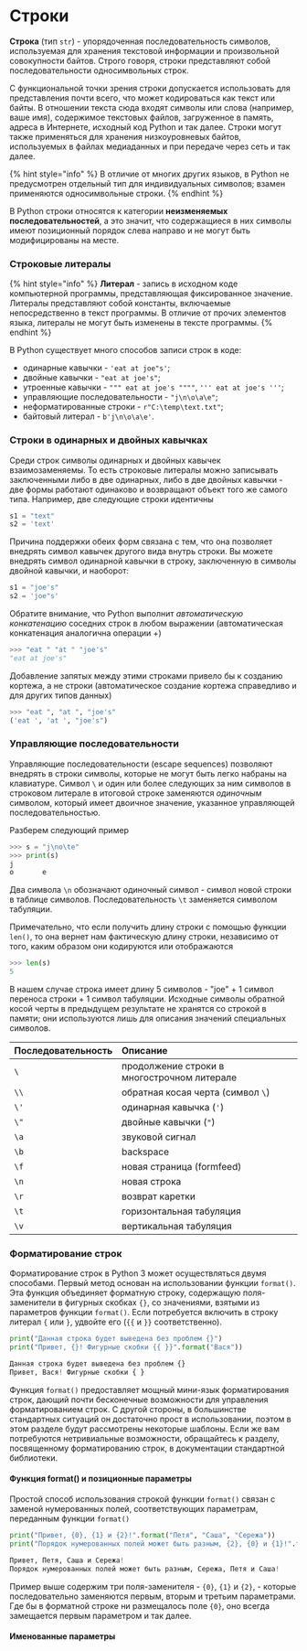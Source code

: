 # Строки

**Строка** \(тип `str`\) - упорядоченная последовательность символов, используемая для хранения текстовой информации и произвольной совокупности байтов. Строго говоря, строки представляют собой последовательности односимвольных строк.

С функциональной точки зрения строки допускается использовать для представления почти всего, что может кодироваться как текст или байты. В отношении текста сюда входят символы или слова \(например, ваше имя\), содержимое текстовых файлов, загруженное в память, адреса в Интернете, исходный код Python и так далее. Строки могут также применяться для хранения низкоуровневых байтов, используемых в файлах медиаданных и при передаче через сеть и так далее.

{% hint style="info" %}
В отличие от многих других языков, в Python не предусмотрен отдельный тип для индивидуальных символов; взамен применяются односимвольные строки.
{% endhint %}

В Python строки относятся к категории **неизменяемых последовательностей**, а это значит, что содержащиеся в них символы имеют позиционный порядок слева направо и не могут быть модифицированы на месте.

### Строковые литералы

{% hint style="info" %}
**Литерал** - запись в исходном коде компьютерной программы, представляющая фиксированное значение. Литералы представляют собой константы, включаемые непосредственно в текст программы. В отличие от прочих элементов языка, литералы не могут быть изменены в тексте программы.
{% endhint %}

В Python существует много способов записи строк в коде:

* одинарные кавычки - `'eat at joe"s'`;
* двойные кавычки - `"eat at joe's"`;
* утроенные кавычки - `""" eat at joe's """"`, `''' eat at joe's '''`;
* управляющие последовательности - `"j\n\o\a\e"`;
* неформатированные строки - `r"C:\temp\text.txt"`;
* байтовый литерал - `b'j\n\o\a\e'`.

### Строки в одинарных и двойных кавычках

Среди строк символы одинарных и двойных кавычек взаимозаменяемы. То есть строковые литералы можно записывать заключенными либо в две одинарных, либо в две двойных кавычки - две формы работают одинаково и возвращают объект того же самого типа. Например, две следующие строки идентичны

```python
s1 = "text"
s2 = 'text'
```

Причина поддержки обеих форм связана с тем, что она позволяет внедрять символ кавычек другого вида внутрь строки. Вы можете внедрять символ одинарной кавычки в строку, заключенную в символы двойной кавычки, и наоборот:

```python
s1 = "joe's"
s2 = 'joe"s'
```

Обратите внимание, что Python выполнит _автоматическую конкатенацию_ соседних строк в любом выражении \(автоматическая конкатенация аналогична операции +\)

```python
>>> "eat " "at " "joe's"
"eat at joe's"
```

Добавление запятых между этими строками привело бы к созданию кортежа, а не строки \(автоматическое создание кортежа справедливо и для других типов данных\)

```python
>>> "eat ", "at ", "joe's"
('eat ', 'at ', "joe's")
```

### Управляющие последовательности

Управляющие последовательности \(escape sequences\) позволяют внедрять в строки символы, которые не могут быть легко набраны на клавиатуре. Символ `\` и один или более следующих за ним символов в строковом литерале в итоговой строке заменяются _одиночным_ символом, который имеет двоичное значение, указанное управляющей последовательностью.

Разберем  следующий пример

```python
>>> s = "j\no\te"
>>> print(s)
j
o       e
```

Два символа `\n` обозначают одиночный символ - символ новой строки в таблице символов. Последовательность `\t` заменяется символом табуляции.

Примечательно, что если получить длину строки с помощью функции `len()`, то она вернет нам фактическую длину строки, независимо от того, каким образом они кодируются или отображаются

```python
>>> len(s)
5
```

В нашем случае строка имеет длину 5 символов - "joe" + 1 символ переноса строки + 1 символ табуляции. Исходные символы обратной косой черты в предыдущем результате не хранятся со строкой в памяти; они используются лишь для описания значений специальных символов.

| Последовательность | Описание |
| :--- | :--- |
| `\` | продолжение строки в многострочном литерале |
| `\\` | обратная косая черта \(символ `\`\) |
| `\'` | одинарная кавычка \(`'`\) |
| `\"` | двойные кавычки \(`"`\) |
| `\a` | звуковой сигнал |
| `\b` | backspace |
| `\f` | новая страница \(formfeed\) |
| `\n` | новая строка |
| `\r` | возврат каретки |
| `\t` | горизонтальная табуляция |
| `\v` | вертикальная табуляция |

### Форматирование строк

Форматирование строк в Python 3 может осуществляться двумя способами. Первый метод основан на использовании функции `format()`. Эта функция объединяет форматную строку, содержащую поля-заменители в фигурных скобках `{}`, со значениями, взятыми из параметров функции `format()`. Если потребуется включить в строку литерал `{` или `}`, удвойте его \(`{{` и `}}` соответственно\).

```python
print("Данная строка будет выведена без проблем {}")
print("Привет, {}! Фигурные скобки {{ }}".format("Вася"))

Данная строка будет выведена без проблем {}
Привет, Вася! Фигурные скобки { }
```

Функция `format()` предоставляет мощный мини-язык форматирования строк, дающий почти бесконечные возможности для управления форматированием строк. С другой стороны, в большинстве стандартных ситуаций он достаточно прост в использовании, поэтом в этом разделе будут рассмотрены некоторые шаблоны. Если же вам потребуются нетривиальные возможности, обращайтесь к разделу, посвященному форматированию строк, в документации стандартной библиотеки.

#### Функция format\(\) и позиционные параметры

Простой способ использования строкой функции `format()` связан с заменой нумерованных полей, соответствующих параметрам, переданным функции `format()`

```python
print("Привет, {0}, {1} и {2}!".format("Петя", "Саша", "Сережа"))
print("Порядок нумерованных полей может быть разным, {2}, {0} и {1}!".format("Петя", "Саша", "Сережа"))

Привет, Петя, Саша и Сережа!
Порядок нумерованных полей может быть разным, Сережа, Петя и Саша!
```

Пример выше содержим три поля-заменителя - `{0}`, `{1}` и `{2}`, - которые последовательно заменяются первым, вторым и третьим параметрами. Где бы в форматной строке ни размещалось поле `{0}`, оно всегда замещается первым параметром и так далее.

#### Именованные параметры




